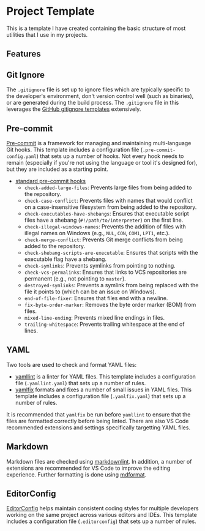 # Project Template

This is a template I have created containing the basic structure of most utilities that I use in my projects.

## Features

## Git Ignore

The `.gitignore` file is set up to ignore files which are typically specific to the developer's environment, don't version control well (such as binaries), or are generated during the build process. The `.gitignore` file in this leverages the [GitHub gitignore templates](https://github.com/github/gitignore) extensively.

## Pre-commit

[Pre-commit](https://pre-commit.com/) is a framework for managing and maintaining multi-language Git hooks. This template includes a configuration file (`.pre-commit-config.yaml`) that sets up a number of hooks. Not every hook needs to remain (especially if you're not using the language or tool it's designed for), but they are included as a starting point.

-   [standard pre-commit hooks](https://github.com/pre-commit/pre-commit-hooks)
    -   `check-added-large-files`: Prevents large files from being added to the repository.
    -   `check-case-conflict`: Prevents files with names that would conflict on a case-insensitive filesystem from being added to the repository.
    -   `check-executables-have-shebangs`: Ensures that executable script files have a shebang (`#!/path/to/interpreter`) on the first line.
    -   `check-illegal-windows-names`: Prevents the addition of files with illegal names on Windows (e.g., `NUL`, `CON`, `COM1`, `LPT1`, etc.).
    -   `check-merge-conflict`: Prevents Git merge conflicts from being added to the repository.
    -   `check-shebang-scripts-are-executable`: Ensures that scripts with the executable flag have a shebang.
    -   `check-symlinks`: Prevents symlinks from pointing to nothing.
    -   `check-vcs-permalinks`: Ensures that links to VCS repositories are permanent (e.g., not pointing to `master`).
    -   `destroyed-symlinks`: Prevents a symlink from being replaced with the file it points to (which can be an issue on Windows).
    -   `end-of-file-fixer`: Ensures that files end with a newline.
    -   `fix-byte-order-marker`: Removes the byte order marker (BOM) from files.
    -   `mixed-line-ending`: Prevents mixed line endings in files.
    -   `trailing-whitespace`: Prevents trailing whitespace at the end of lines.

## YAML

Two tools are used to check and format YAML files:

-   [yamllint](https://yamllint.readthedocs.io/en/stable/) is a linter for YAML files. This template includes a configuration file (`.yamllint.yaml`) that sets up a number of rules.
-   [yamlfix](https://github.com/lyz-code/yamlfix/) formats and fixes a number of small issues in YAML files. This template includes a configuration file (`.yamlfix.yaml`) that sets up a number of rules.

It is recommended that `yamlfix` be run before `yamllint` to ensure that the files are formatted correctly before being linted. There are also VS Code recommended extensions and settings specifically targetting YAML files.

## Markdown

Markdown files are checked using [markdownlint](https://github.com/igorshubovych/markdownlint-cli). In addition, a number of extensions are recommended for VS Code to improve the editing experience. Further formatting is done using [mdformat](https://github.com/hukkin/mdformat).

## EditorConfig

[EditorConfig](https://editorconfig.org/) helps maintain consistent coding styles for multiple developers working on the same project across various editors and IDEs. This template includes a configuration file (`.editorconfig`) that sets up a number of rules.
